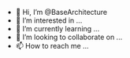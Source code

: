 - 👋 Hi, I’m @BaseArchitecture
- 👀 I’m interested in ...
- 🌱 I’m currently learning ...
- 💞️ I’m looking to collaborate on ...
- 📫 How to reach me ...

<!---
BaseArchitecture/BaseArchitecture is a ✨ special ✨ repository because its `README.md` (this file) appears on your GitHub profile.
You can click the Preview link to take a look at your changes.
--->
